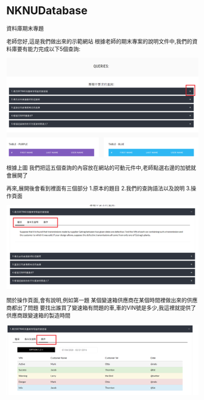 # NKNUDatabase
資料庫期末專題

老師您好,這是我們做出來的示範網站
根據老師的期末專案的說明文件中,我們的資料庫要有能力完成以下5個查詢:

![image](https://github.com/Derrick0105/NKNUDatabase/blob/master/%E6%95%99%E5%AD%B81.png)

根據上圖  我們把這五個查詢的內容放在網站的可動元件中,老師點選右邊的加號就會展開了


再來,展開後會看到裡面有三個部分
1.原本的題目
2.我們的查詢語法以及說明
3.操作頁面

![image](https://github.com/Derrick0105/NKNUDatabase/blob/master/%E6%95%99%E5%AD%B82.png)

關於操作頁面,會有說明,例如第一題
某個變速箱供應商在某個時間裡做出來的供應商都出了問題
要找出誰買了變速箱有問題的車,車的VIN號是多少,我這裡就提供了供應商跟變速箱的製造時間

![image](https://github.com/Derrick0105/NKNUDatabase/blob/master/%E6%95%99%E5%AD%B84.png)

